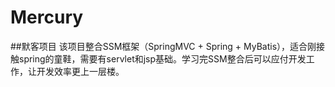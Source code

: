 # Mercury
##默客项目
该项目整合SSM框架（SpringMVC + Spring + MyBatis），适合刚接触spring的童鞋，需要有servlet和jsp基础。学习完SSM整合后可以应付开发工作，让开发效率更上一层楼。